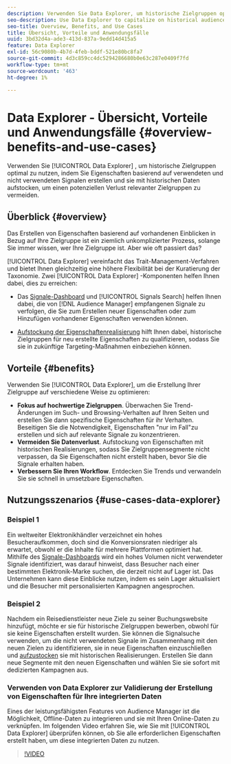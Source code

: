 ```yaml
---
description: Verwenden Sie Data Explorer, um historische Zielgruppen optimal zu nutzen, indem Sie Eigenschaften basierend auf verwendeten und nicht verwendeten Signalen erstellen und sie mit historischen Daten aufstocken, um einen potenziellen Verlust relevanter Zielgruppen zu vermeiden.
seo-description: Use Data Explorer to capitalize on historical audiences by building traits based on used and unused signals, and backfilling them with historical data to avoid potential loss of relevant audiences.
seo-title: Overview, Benefits, and Use Cases
title: Übersicht, Vorteile und Anwendungsfälle
uuid: 3bd32d4a-ade3-413d-837a-9edd14d415a5
feature: Data Explorer
exl-id: 56c9080b-4b7d-4feb-bddf-521e80bc8fa7
source-git-commit: 4d3c859cc4dc5294286680b0e63c287e0409f7fd
workflow-type: tm+mt
source-wordcount: '463'
ht-degree: 1%

---
```


# Data Explorer - Übersicht, Vorteile und Anwendungsfälle {#overview-benefits-and-use-cases}

Verwenden Sie [!UICONTROL Data Explorer] , um historische Zielgruppen optimal zu nutzen, indem Sie Eigenschaften basierend auf verwendeten und nicht verwendeten Signalen erstellen und sie mit historischen Daten aufstocken, um einen potenziellen Verlust relevanter Zielgruppen zu vermeiden.

## Überblick {#overview}

Das Erstellen von Eigenschaften basierend auf vorhandenen Einblicken in Bezug auf Ihre Zielgruppe ist ein ziemlich unkomplizierter Prozess, solange Sie immer wissen, wer Ihre Zielgruppe ist. Aber wie oft passiert das?

[!UICONTROL Data Explorer] vereinfacht das Trait-Management-Verfahren und bietet Ihnen gleichzeitig eine höhere Flexibilität bei der Kuratierung der Taxonomie. Zwei [!UICONTROL Data Explorer] -Komponenten helfen Ihnen dabei, dies zu erreichen:

* Das [Signale-Dashboard](../../features/data-explorer/data-explorer-signals-dashboard.md) und [!UICONTROL Signals Search] helfen Ihnen dabei, die von [!DNL Audience Manager] empfangenen Signale zu verfolgen, die Sie zum Erstellen neuer Eigenschaften oder zum Hinzufügen vorhandener Eigenschaften verwenden können.

* [Aufstockung der Eigenschaftenrealisierung](../../features/data-explorer/data-explorer-trait-backfill.md) hilft Ihnen dabei, historische Zielgruppen für neu erstellte Eigenschaften zu qualifizieren, sodass Sie sie in zukünftige Targeting-Maßnahmen einbeziehen können.

## Vorteile {#benefits}

Verwenden Sie [!UICONTROL Data Explorer], um die Erstellung Ihrer Zielgruppe auf verschiedene Weise zu optimieren:

* **Fokus auf hochwertige Zielgruppen**. Überwachen Sie Trend-Änderungen im Such- und Browsing-Verhalten auf Ihren Seiten und erstellen Sie dann spezifische Eigenschaften für ihr Verhalten. Beseitigen Sie die Notwendigkeit, Eigenschaften &quot;nur im Fall&quot;zu erstellen und sich auf relevante Signale zu konzentrieren.
* **Vermeiden Sie Datenverlust**. Aufstockung von Eigenschaften mit historischen Realisierungen, sodass Sie Zielgruppensegmente nicht verpassen, da Sie Eigenschaften nicht erstellt haben, bevor Sie die Signale erhalten haben.
* **Verbessern Sie Ihren Workflow**. Entdecken Sie Trends und verwandeln Sie sie schnell in umsetzbare Eigenschaften.

## Nutzungsszenarios {#use-cases-data-explorer}

### Beispiel 1

Ein weltweiter Elektronikhändler verzeichnet ein hohes Besucheraufkommen, doch sind die Konversionsraten niedriger als erwartet, obwohl er die Inhalte für mehrere Plattformen optimiert hat. Mithilfe des [Signale-Dashboards](../../features/data-explorer/data-explorer-signals-dashboard.md) wird ein hohes Volumen nicht verwendeter Signale identifiziert, was darauf hinweist, dass Besucher nach einer bestimmten Elektronik-Marke suchen, die derzeit nicht auf Lager ist. Das Unternehmen kann diese Einblicke nutzen, indem es sein Lager aktualisiert und die Besucher mit personalisierten Kampagnen angesprochen.

### Beispiel 2

Nachdem ein Reisedienstleister neue Ziele zu seiner Buchungswebsite hinzufügt, möchte er sie für historische Zielgruppen bewerben, obwohl für sie keine Eigenschaften erstellt wurden. Sie können die Signalsuche verwenden, um die nicht verwendeten Signale im Zusammenhang mit den neuen Zielen zu identifizieren, sie in neue Eigenschaften einzuschließen und [aufzustocken](../../features/data-explorer/data-explorer-trait-backfill.md) sie mit historischen Realisierungen. Erstellen Sie dann neue Segmente mit den neuen Eigenschaften und wählen Sie sie sofort mit dedizierten Kampagnen aus.

### Verwenden von Data Explorer zur Validierung der Erstellung von Eigenschaften für Ihre integrierten Daten

Eines der leistungsfähigsten Features von Audience Manager ist die Möglichkeit, Offline-Daten zu integrieren und sie mit Ihren Online-Daten zu verknüpfen. Im folgenden Video erfahren Sie, wie Sie mit [!UICONTROL Data Explorer] überprüfen können, ob Sie alle erforderlichen Eigenschaften erstellt haben, um diese integrierten Daten zu nutzen.

>[!VIDEO](https://video.tv.adobe.com/v/25149/)
